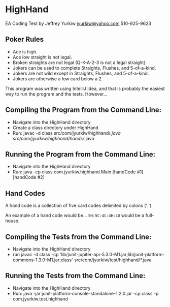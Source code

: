 # HighHand
EA Coding Test by Jeffrey Yurkiw
jyurkiw@yahoo.com
510-925-9623

## Poker Rules
* Ace is high.
* Ace low straight is not legal.
* Broken straights are not legal (Q-K-A-2-3 is not a legal straight).
* Jokers can be used to complete Straights, Flushes, and 5-of-a-kind.
* Jokers are not wild except in Straights, Flushes, and 5-of-a-kind.
* Jokers are otherwise a low card below a 2.

This program was written using IntelliJ Idea, and that is probably the easiest way to run the program and the tests. However...

## Compiling the Program from the Command Line:

* Navigate into the HighHand directory
* Create a class directory under HighHand
* Run: javac -d class src/com/jyurkiw/highhand/*.java src/com/jyurkiw/highhand/hands/*.java

## Running the Program from the Command Line:

* Navigate into the HighHand directory
* Run: java -cp class com.jyurkiw.highhand.Main [handCode #1] [handCode #2]

## Hand Codes

A hand code is a collection of five card codes delimited by colons (':').

An example of a hand code would be...
`5H:5C:4C:4H:4D` would be a full-house.

## Compiling the Tests from the Command Line:

* Navigate into the HighHand directory
* run javac -d class -cp 'lib/junit-jupiter-api-5.3.0-M1.jar;lib/junit-platform-commons-1.3.0-M1.jar;class' src/com/jyurkiw/test/highhand/*.java

## Running the Tests from the Command Line:

* Navigate into the HighHand directory
* Run: java -jar junit-platform-console-standalone-1.2.0.jar -cp class -p com.jyurkiw.test.highhand
